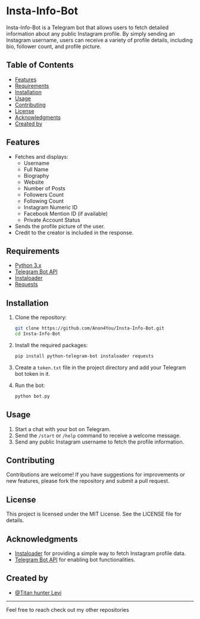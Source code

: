 # Insta-Info-Bot

Insta-Info-Bot is a Telegram bot that allows users to fetch detailed information about any public Instagram profile. By simply sending an Instagram username, users can receive a variety of profile details, including bio, follower count, and profile picture.

## Table of Contents

- [Features](#features)
- [Requirements](#requirements)
- [Installation](#installation)
- [Usage](#usage)
- [Contributing](#contributing)
- [License](#license)
- [Acknowledgments](#acknowledgments)
- [Created by](#created-by)

## Features

- Fetches and displays:
  - Username
  - Full Name
  - Biography
  - Website
  - Number of Posts
  - Followers Count
  - Following Count
  - Instagram Numeric ID
  - Facebook Mention ID (if available)
  - Private Account Status
- Sends the profile picture of the user.
- Credit to the creator is included in the response.

## Requirements

- [Python 3.x](https://www.python.org/downloads/)
- [Telegram Bot API](https://core.telegram.org/bots/api)
- [Instaloader](https://instaloader.github.io/)
- [Requests](https://docs.python-requests.org/en/latest/)

## Installation

1. Clone the repository:

   ```bash
   git clone https://github.com/Anon4You/Insta-Info-Bot.git
   cd Insta-Info-Bot
   ```

2. Install the required packages:

   ```bash
   pip install python-telegram-bot instaloader requests
   ```

3. Create a `token.txt` file in the project directory and add your Telegram bot token in it.

4. Run the bot:

   ```bash
   python bot.py
   ```

## Usage

1. Start a chat with your bot on Telegram.
2. Send the `/start` or `/help` command to receive a welcome message.
3. Send any public Instagram username to fetch the profile information.

## Contributing

Contributions are welcome! If you have suggestions for improvements or new features, please fork the repository and submit a pull request.

## License

This project is licensed under the MIT License. See the LICENSE file for details.

## Acknowledgments

- [Instaloader](https://instaloader.github.io/) for providing a simple way to fetch Instagram profile data.
- [Telegram Bot API](https://core.telegram.org/bots/api) for enabling bot functionalities.

## Created by

* [@Titan hunter Levi](https://t.me/Titan_hunter_Levi)

---

Feel free to reach check out my other repositories
